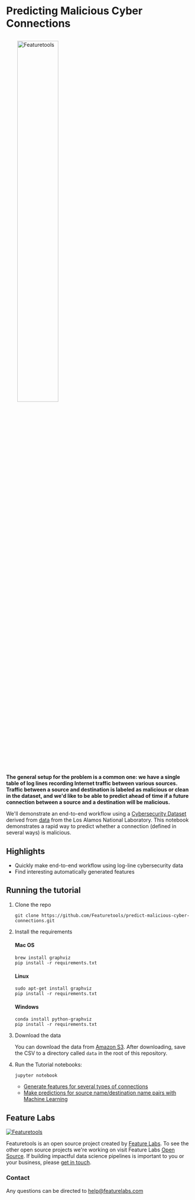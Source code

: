 # Predicting Malicious Cyber Connections
<p style="margin:30px">
    <img style="display:inline; margin-right:50px" width=50% src="https://www.featuretools.com/wp-content/uploads/2017/12/FeatureLabs-Logo-Tangerine-800.png" alt="Featuretools" />
</p>

**The general setup for the problem is a common one: we have a single table of log lines recording Internet traffic between various sources. Traffic between a source and destination is labeled as malicious or clean in the dataset, and we'd like to be able to predict ahead of time if a future connection between a source and a destination will be malicious.**

We'll demonstrate an end-to-end workflow using a [Cybersecurity Dataset](https://s3.amazonaws.com/featuretools-static/CyberFLTenDays.csv) derived from [data](https://csr.lanl.gov/data/cyber1/) from the Los Alamos National Laboratory. This notebook demonstrates a rapid way to predict whether a connection (defined in several ways) is malicious.

## Highlights
* Quickly make end-to-end workflow using log-line cybersecurity data
* Find interesting automatically generated features

## Running the tutorial
1. Clone the repo

    ```
    git clone https://github.com/Featuretools/predict-malicious-cyber-connections.git
    ```

2. Install the requirements


    #### Mac OS
    ```
    brew install graphviz
    pip install -r requirements.txt
    ```
    
    #### Linux
    ```
    sudo apt-get install graphviz
    pip install -r requirements.txt
    ```
    
    #### Windows
    ```
    conda install python-graphviz
    pip install -r requirements.txt
    ```

3. Download the data <br/>

    You can download the data from [Amazon S3](https://s3.amazonaws.com/featuretools-static/CyberFLTenDays.csv). After downloading, save the CSV to a directory called `data` in the root of this repository.

4. Run the Tutorial notebooks:

    ```
    jupyter notebook
    ```

    - [Generate features for several types of connections](Create%20Feature%20Matrices%20from%20LL%20Cyber%20Data.ipynb)
    - [Make predictions for source name/destination name pairs with Machine Learning](Predicting%20Malicious%20Cyber%20Connections%20with%20Featuretools.ipynb)


## Feature Labs
<a href="https://www.featurelabs.com/">
    <img src="http://www.featurelabs.com/wp-content/uploads/2017/12/logo.png" alt="Featuretools" />
</a>

Featuretools is an open source project created by [Feature Labs](https://www.featurelabs.com/). To see the other open source projects we're working on visit Feature Labs [Open Source](https://www.featurelabs.com/open). If building impactful data science pipelines is important to you or your business, please [get in touch](https://www.featurelabs.com/contact/).

### Contact

Any questions can be directed to help@featurelabs.com
